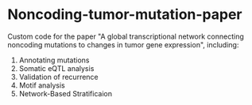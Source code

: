 # Noncoding-tumor-mutation-paper

Custom code for the paper "A global transcriptional network connecting noncoding mutations to changes in tumor gene expression", including: 
1. Annotating mutations
2. Somatic eQTL analysis
3. Validation of recurrence
4. Motif analysis
5. Network-Based Stratificaion
